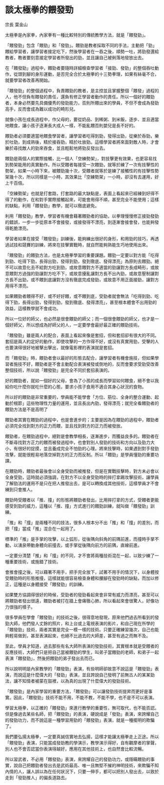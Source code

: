# 談太極拳的餵發勁

宗長
葉金山

太極拳是內家拳，內家拳有一種比較特別的傳統教學方法，就是「餵發勁」。

「餵發勁」包含「餵勁」和「發勁」。餵勁是教者採取不同的手法，主動把「勁」餵給學習者，讓學習者接定吃下，然後學習者在一吞之後，順勢一吐，將勁發還給教者，教者要刻意接定學習者所發出的勁，並且讓自己被俐落地發放出去。

在「餵發勁」過程中，餵勁者要隨時詳細檢查學習者「接勁、發勁」的整個吞吐動作，從頭到腳的身形運動，是否完全合於太極拳的十三勢拳理，如果有絲毫不合，就要學習者改善再開始。

「餵發勁」的整個過程中，負責餵勁的教者，是主控並且掌握整個「餵發」過程的人，他不但負有餵發的責任，還負有修正學習者動作的責任。所以一個好的餵勁者，本身必然要先具備優秀的發勁能力，否則所餵出來的學員，不但不會成為發勁高手，反而會成為難以成功的畸形兒。

就像小孩在成長過程中，作父母的，要從奶品、到稀粥、到米飯，逐步、並且適當地餵食，讓小孩子逐漸長大成人一樣，不能亂餵否則嬰兒是長不好的。

餵勁者必須要適當地餵食學習者，讓學習者吃得到勁，發得出勁，從樂於呑勁，樂於吐勁，到成熟後，精於接吞勁，精於吐放勁。這樣學習者將來面對敵人時，才會樂於尋找敵人的勁來吞食，並且輕鬆地將勁反發出去。

餵勁是兩個人的實際接觸，比一個人「空練勢架」，對技擊更有效果，也更容易找到勢架能用的真實動作。所以受餵者每接受一次餵勁，就等於練了一次有技擊性的勢架，如果一小時下來，被餵勁幾十次，受餵者就等於是練了接觸性的有技擊性勢架幾十次，所以同樣是一小時，其效果比「空練勢架」一小時，卻沒有去運用，好上千百倍。

「空練勢架」也就是打套路，打套路的最大缺點是，表面上看起來已經練到好得不得了的動作，在和對手實際接觸起來，可能會用得不順，甚至完全不能使用；這樣的缺點，利用「餵發勁」教學，就可以徹底避免。

利用「餵發勁」教學，學習者有機會藉著餵勁者的協助，以拳理慢慢修正接勁發勁的錯誤，一步一步從原本不會接發，或接發得不漂亮，到逐漸會接會發，也能夠發得乾脆漂亮。

學習者如果在接受「餵發勁」訓練後，能夠練出很好的身形，和用勁的技巧，再透過試技和競賽的訓練，將來在技擊實戰時，就自然能夠熟能生巧地使用出來。

「餵發勁」的餵勁方法，也是太極拳學習的重要課題。餵勁一定要以對方能「吃得到勁、吃得下勁，長得出勁，發得到勁，發到徹底、發得漂亮」為原則去餵勁。絕不可以故意化去不給對方吃到勁，或故意餵對方不適當的勁讓對方長成畸形，或故意餵對方過強的勁讓對方吃不下，或故意擾亂讓對方長不出內勁，或故意壓制讓對方長不出勁，或不餵到底讓對方沒有徹底完成發勁，或故意不用正面接勁，讓對方用得不漂亮。

如果餵勁者餵得不好，或不好好餵，或不餵到底，受勁者就會無法「吃得到勁、吃得下勁，長得出勁，發得到勁，發到徹底、發得漂亮」，甚至根本體會不出用勁的效益，這樣教學就不會成功。

所以一位好的師父，也必然是很會餵勁的師父；而一個很會餵勁的師父，也才是一個好師父，所以想成為好師父的人，一定要學會最好最正確的餵勁技術。

「餵發勁」雖是兩人的配合，表面上看起來像是套招，但和套招卻有很大的不同。套招是兩人約定好的動作，即使攻擊的一方作得不好，或沒有真實用勁，受擊的人也要演得很好地被擊出擊出，就像電影裡的表演就是套招。

而「餵發勁」時，餵勁者會以最好的形態去配合，讓學習者有機會施技，但如果學習者施技不好，餵勁者是不會主動配合表演被發或倒地的，反而會要求受勁受改善整個技術，所以說「餵發勁」是完全不同於套招表演的。

好的餵勁者，就如一個好的父母，會為了小孩的成長而學習如何餵食，絕不會以我給你吃什麼你就吃什麼的心態，要求小孩子食用不適合其身心狀況的食物。

所以好的餵勁是非常重要的，學員能不能學會「方位、筋位、全身的整合運動、起動於根節」這些物理性力量的運用，並且長出內勁，發得漂亮；就完全看餵勁者的餵勁方法是不是高明了

餵勁者其實在餵勁的過程中，也是會進步的；主要是因為在餵勁的過程中，餵勁者必須完全找到對方的正力而餵，並且找到對方的正力而被發放。

餵勁者，在餵勁過程中，絕對是會教學相長，逐漸進步，而獲益良多的。餵勁者在不斷尋找對方正力的餵而被發過程中，也會對別人發勁的技術和方向以及勁力大小，有很好的捉摸，並且養成完全不怕勁的心理。將來技擊時，如果遇到對手發勁攻擊，就能很輕易地落空掉對方的正力而反制。所以「餵勁」是學員懂勁的重要功課。

在餵勁時，餵勁者最後會以全身受勁而被推發，但是在實戰技擊時，對方未必會以全身受勁，這時就必須強調，在對方不以全身受勁時的摔打拿踢攻擊技術，讓學員了解勁法的運用不是只在把人推發出去，是可以轉換成其他技術，這樣學員才不會練到只會推人。

餵勁時受餵者以「推、撞」的形態將餵勁者發出，比用摔打拿的方式，受餵者更能感受到勁的威力，這種以「推、撞」方式進行的餵勁訓練，就叫做「餵發勁」訓練。

「推」和「撞」是兩種不同的技法，很多人根本分不出「推」和「撞」的差別，而把「撞」當成「推」混合在一起用了。

標準的「推」是手掌的攻擊，以上弧形，從後隅向斜角的前隅前進，而撞時手掌不動，以湧泉帶動身體向前撞去，或手掌從後隅向前方的前隅，直線前進。

一定要分清楚「推」和「撞」的不同，才不會將兩種技術混在一起，以致少練了一種重要技術，或施錯了技術。

會推會撞之後，可以藉著不用手，把手完全放下，試著不用手的情況下，以身體按受餵勁時的形態推撞，這樣就能很容易檢查身體和腰腳在發勁時的缺點，而加以修正，這種是以身體接受「餵發勁」的訓練。

如果雙方協調得很好的時候，受勁者的發勁看起來會非常有威力而漂亮，甚至可以將餵勁者發出很遠，餵勁者被打在牆上會痛徹心肺，所以看起來會很驚人，好像功力很強的樣子。

很多學員在學會「餵發勁」的技術之後，很得意地發現，原來他們過去所看到的發勁大師，他們發人丈餘的照片，和上台或上電視表演的影片，和自己現在所學的「餵發勁」技術，兩者其實是完全一模一樣的技術。只要正確練習幾次，自己也能夠輕易做到，甚至表演起來，也絕不比過去的大師差，甚至有過之而無不及。

至此，學員才知道，過去那些有名大師所表演的發勁技術，其實根本就是受餵者的反應技術，大師們只是把自己當被餵勁的學生，叫弟子當餵勁的老師，和弟子一起表演「餵發勁」，然後把餵勁的弟子發出去而已。

所以說明明是內家教學的「餵發勁」表演，有些明師卻故意不說這是「餵發勁」表演，而說這是什麼偉大的「發勁」表演，並且誇說自己發明了前無古人的某某勁法，讓不知情者被蒙在鼓裡，以為真的出現了什麼偉大的發勁技術。

「餵發勁」是內家學習的重要方法，「餵發勁」可以讓發勁技術提昇而更好是事實。因此，「餵發勁」技術不能不用，不能不教，不能不學，也不是不可以表演。

學習太極拳，以正確的「餵發勁」來進行教學的重要性，無可取代，也不能否認。但是像過去某些名師，把「餵發勁」的表演，硬說成是「發勁」表演，來誇耀自己的發勁功力，而不說這是一種學習用勁的「餵發勁」表演，就是一種擺明的欺騙了。

我們要弘揚太極拳，一定要真誠信實地去弘揚，這樣才能讓太極拳走上正途。所以「餵發勁」表演，只能當成發勁教的學演示，教學演示得好，自有觀摩者的掌聲，別人也不會否認當你表演得越好，應用在其他技術上，也自然會比較流暢。

所以習武者，不必用「餵發勁」表演，來誇耀自己的發勁功力，或隱瞞餵勁的事實，說自己把餵勁者發出去是武術最高、唯一且無堅不摧的神明技術，來欺騙不知內情的人，讓人誤以為在任何狀況下，只要一伸手，都可以把別人發出去，以致於走到「發勁推人」的偏長道路去。